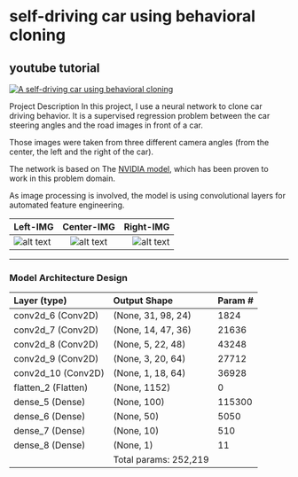 # self-driving car using behavioral cloning

## youtube tutorial
[![A self-driving car using behavioral cloning](https://github.com/seraj94ai/Self-driving/blob/master/scene00061.png)](https://youtu.be/T-gVwg90spc)


Project Description
In this project, I use a neural network to clone car driving behavior. It is a supervised regression problem between the car steering angles and the road images in front of a car.

Those images were taken from three different camera angles (from the center, the left and the right of the car).

The network is based on The [NVIDIA model](https://devblogs.nvidia.com/deep-learning-self-driving-cars/), which has been proven to work in this problem domain.

As image processing is involved, the model is using convolutional layers for automated feature engineering.


| Left-IMG | Center-IMG | Right-IMG |
| :---         |     :---:      |          ---: |
| ![alt text](https://github.com/seraj94ai/Self-driving/blob/master/IMG/left_2019_02_23_20_23_56_553.jpg)   | ![alt text](https://github.com/seraj94ai/Self-driving/blob/master/IMG/center_2019_02_23_20_23_56_553.jpg)     | ![alt text](https://github.com/seraj94ai/Self-driving/blob/master/IMG/right_2019_02_23_20_23_56_553.jpg)    |
 
 _________________________________________________________________   

### Model Architecture Design

| Layer (type)           | Output Shape            | Param # |
| :---                     |     :---                 |    :--- |
| conv2d_6 (Conv2D)        | (None, 31, 98, 24)        | 1824    |
| conv2d_7 (Conv2D)        | (None, 14, 47, 36)        |21636    |
| conv2d_8 (Conv2D)        | (None, 5, 22, 48)         |43248    |
| conv2d_9 (Conv2D)        | (None, 3, 20, 64)         |27712    |
| conv2d_10 (Conv2D)       | (None, 1, 18, 64)         |36928    |
| flatten_2 (Flatten)      | (None, 1152)              |0        |
| dense_5 (Dense)          | (None, 100)               |115300   |
| dense_6 (Dense)          | (None, 50)                |5050     |
| dense_7 (Dense)          | (None, 10)                |510      |
| dense_8 (Dense)          | (None, 1)                 |11       |
|                          | Total params: 252,219     |      |


